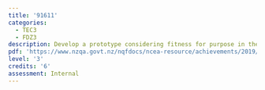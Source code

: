 ```yaml
---
title: '91611'
categories:
  - TEC3
  - FDZ3
description: Develop a prototype considering fitness for purpose in the broadest sense
pdf: 'https://www.nzqa.govt.nz/nqfdocs/ncea-resource/achievements/2019/as91611.pdf'
level: '3'
credits: '6'
assessment: Internal
---
```


